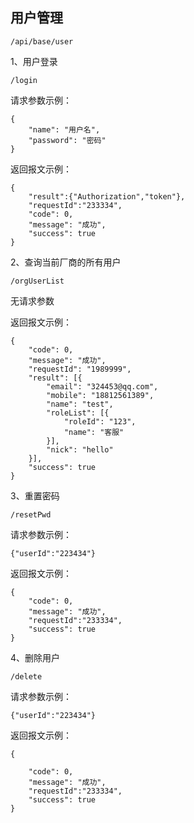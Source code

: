 ## 用户管理

```
/api/base/user
```

1、用户登录

```
/login
```

请求参数示例：

```
{
    "name": "用户名",
    "password": "密码"
}
```

返回报文示例：

```
{
    "result":{"Authorization","token"},
    "requestId":"233334",
    "code": 0,
    "message": "成功",
    "success": true
}
```

2、查询当前厂商的所有用户

```
/orgUserList
```

无请求参数

返回报文示例：

```
{
    "code": 0,
    "message": "成功",
    "requestId": "1989999",
    "result": [{
        "email": "324453@qq.com",
        "mobile": "18812561389",
        "name": "test",
        "roleList": [{
            "roleId": "123",
            "name": "客服"
        }],
        "nick": "hello"
    }],
    "success": true
}
```

3、重置密码

```
/resetPwd
```

请求参数示例：

```
{"userId":"223434"}
```

返回报文示例：

```
{
    "code": 0,
    "message": "成功",
    "requestId":"233334",
    "success": true
}
```

4、删除用户

```
/delete
```

请求参数示例：

```
{"userId":"223434"}
```

返回报文示例：

```
{
```

```
    "code": 0,
    "message": "成功",
    "requestId":"233334",
    "success": true
}
```



